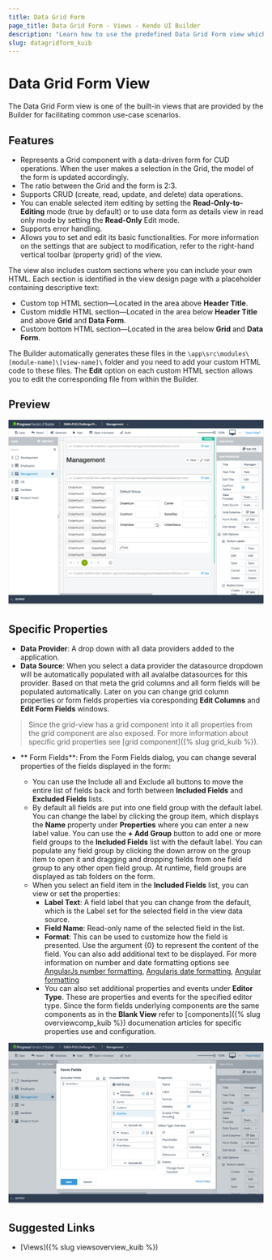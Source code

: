 ```yaml
---
title: Data Grid Form
page_title: Data Grid Form - Views - Kendo UI Builder
description: "Learn how to use the predefined Data Grid Form view which is provided by the Kendo UI Builder tool for creating and managing Angular and AngularJS-based web applications."
slug: datagridform_kuib
---
```


# Data Grid Form View

The Data Grid Form view is one of the built-in views that are provided by the Builder for facilitating common use-case scenarios.

## Features

* Represents a Grid component with a data-driven form for CUD operations. When the user makes a selection in the Grid, the model of the form is updated accordingly.
* The ratio between the Grid and the form is 2:3.
* Supports CRUD (create, read, update, and delete) data operations.
* You can enable selected item editing by setting the **Read-Only-to-Editing** mode (true by default) or to use data form as details view in read only mode by setting the **Read-Only** Edit mode.
* Supports error handling.
* Allows you to set and edit its basic functionalities. For more information on the settings that are subject to modification, refer to the right-hand vertical toolbar (property grid) of the view.

The view also includes custom sections where you can include your own HTML. Each section is identified in the view design page with a placeholder containing descriptive text:

* Custom top HTML section&mdash;Located in the area above **Header Title**.
* Custom middle HTML section&mdash;Located in the area below **Header Title** and above **Grid** and **Data Form**.
* Custom bottom HTML section&mdash;Located in the area below **Grid** and **Data Form**.

The Builder automatically generates these files in the `\app\src\modules\[module-name]\[view-name]\` folder and you need to add your custom HTML code to these files. The **Edit** option on each custom HTML section allows you to edit the corresponding file from within the Builder.
## Preview

<img src="../images/kuib-views-data-grid-form.png" class="img-responsive" alt="Data-Grid-Form View"/>

## Specific Properties

* **Data Provider**: A drop down with all data providers added to the application.
* **Data Source**: When you select a data provider the datasource dropdown will be automatically populated with all avalalbe datasources for this provider. Based on that meta the grid columns and all form fields will be populated automatically. Later on you can change grid column properties or form fields properties via coresponding **Edit Columns** and **Edit Form Fields** windows.

> Since the grid-view has a grid component into it all properties from the grid component are also exposed. For more information about specific grid properties see [grid component]({% slug grid_kuib %}).

* ** Form Fields**: From the Form Fields dialog, you can change several properties of the fields displayed in the form:

    * You can use the Include all and Exclude all buttons to move the entire list of fields back and forth between **Included Fields** and **Excluded Fields** lists.
    * By default all fields are put into one field group with the default label. You can change the label by clicking the group item, which displays the **Name** property under **Properties** where you can enter a new label value. You can use the **+ Add Group** button to add one or more field groups to the **Included Fields** list with the default label. You can populate any field group by clicking the down arrow on the group item to open it and dragging and dropping fields from one field group to any other open field group. At runtime, field groups are displayed as tab folders on the form.
    * When you select an field item in the **Included Fields** list, you can view or set the properties:
        * **Label Text**: A field label that you can change from the default, which is the Label set for the selected field in the view data source.
        * **Field Name**: Read-only name of the selected field in the list.
        * **Format**: This can be used to customize how the field is presented. Use the argument {0} to represent the content of the field. You can also add additional text to be displayed. For more information on number and date formatting options see [AngularJs number formatting](http://docs.telerik.com/kendo-ui/framework/globalization/numberformatting), [Angularjs date formatting]( http://docs.telerik.com/kendo-ui/framework/globalization/dateformatting), [Angular formatting](https://www.telerik.com/kendo-angular-ui/components/internationalization/parsing-and-formatting/)
        * You can also set additional properties and events under **Editor Type**. These are properties and events for the specified editor type. Since the form fields underlying components are the same components as in the **Blank View** refer to [components]({% slug overviewcomp_kuib %}) documenation articles for specific properties use and configuration.

<img src="../images/kuib-form-fields.png" class="img-responsive" alt="Form Fields window"/>


## Suggested Links

* [Views]({% slug viewsoverview_kuib %})
